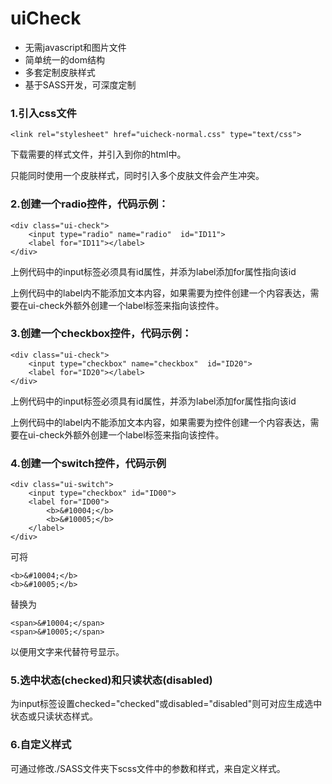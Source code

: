 # uiCheck

* 无需javascript和图片文件
* 简单统一的dom结构
* 多套定制皮肤样式
* 基于SASS开发，可深度定制

### 1.引入css文件

<pre><code>&lt;link rel=&quot;stylesheet&quot; href=&quot;uicheck-normal.css&quot; type=&quot;text/css&quot;&gt;</code></pre>

下载需要的样式文件，并引入到你的html中。

只能同时使用一个皮肤样式，同时引入多个皮肤文件会产生冲突。

### 2.创建一个radio控件，代码示例：

<pre><code>&lt;div class=&quot;ui-check&quot;&gt;
	&lt;input type=&quot;radio&quot; name=&quot;radio&quot;  id=&quot;ID11&quot;&gt;
	&lt;label for=&quot;ID11&quot;&gt;&lt;/label&gt;
&lt;/div&gt;</code></pre>

上例代码中的input标签必须具有id属性，并添为label添加for属性指向该id

上例代码中的label内不能添加文本内容，如果需要为控件创建一个内容表达，需要在ui-check外额外创建一个label标签来指向该控件。

### 3.创建一个checkbox控件，代码示例：

<pre><code class="language-markup">&lt;div class=&quot;ui-check&quot;&gt;
	&lt;input type=&quot;checkbox&quot; name=&quot;checkbox&quot;  id=&quot;ID20&quot;&gt;
	&lt;label for=&quot;ID20&quot;&gt;&lt;/label&gt;
&lt;/div&gt;</code></pre>

上例代码中的input标签必须具有id属性，并添为label添加for属性指向该id

上例代码中的label内不能添加文本内容，如果需要为控件创建一个内容表达，需要在ui-check外额外创建一个label标签来指向该控件。

### 4.创建一个switch控件，代码示例

<pre><code>&lt;div class=&quot;ui-switch&quot;&gt;
	&lt;input type=&quot;checkbox&quot; id=&quot;ID00&quot;&gt;
	&lt;label for=&quot;ID00&quot;&gt;
		&lt;b&gt;&amp;#10004;&lt;/b&gt;
		&lt;b&gt;&amp;#10005;&lt;/b&gt;
	&lt;/label&gt;
&lt;/div&gt;</code></pre>

可将<pre><code>&lt;b&gt;&amp;#10004;&lt;/b&gt;
	&lt;b&gt;&amp;#10005;&lt;/b&gt;</code></pre>替换为<pre><code>&lt;span&gt;&amp;#10004;&lt;/span&gt;
	&lt;span&gt;&amp;#10005;&lt;/span&gt;</code></pre>以便用文字来代替符号显示。

### 5.选中状态(checked)和只读状态(disabled)

为input标签设置checked="checked"或disabled="disabled"则可对应生成选中状态或只读状态样式。

### 6.自定义样式

可通过修改./SASS文件夹下scss文件中的参数和样式，来自定义样式。
